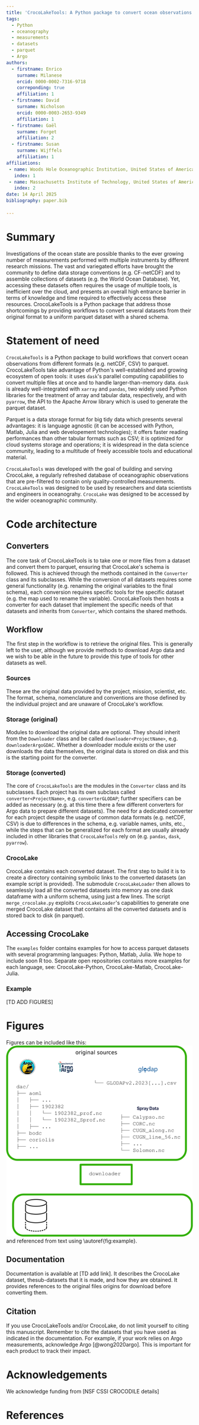 ```yaml
---
title: 'CrocoLakeTools: A Python package to convert ocean observations to the parquet format'
tags:
  - Python
  - oceanography
  - measurements
  - datasets
  - parquet
  - Argo
authors:
  - firstname: Enrico
    surname: Milanese
    orcid: 0000-0002-7316-9718
    correponding: true
    affiliation: 1
  - firstname: David
    surname: Nicholson
    orcid: 0000-0003-2653-9349
    affiliation: 1
  - firstname: Gaël
    surname: Forget
    affiliation: 2
  - firstname: Susan
    surname: Wijffels
    affiliation: 1
affiliations:
 - name: Woods Hole Oceanographic Institution, United States of America
   index: 1
 - name: Massachusetts Institute of Technology, United States of America
   index: 2
date: 14 April 2025
bibliography: paper.bib

---
```


# Summary
Investigations of the ocean state are possible thanks to the ever growing number
of measurements performed with multiple instruments by different research
missions. The vast and variegated efforts have brought the community to define
data storage conventions (e.g. CF-netCDF) and to assemble collections of
datasets (e.g. the World Ocean Database). Yet, accessing these datasets often
requires the usage of multiple tools, is inefficient over the cloud, and
presents an overall high entrance barrier in terms of knowledge and time
required to effectively access these resources. CrocoLakeTools is a Python
package that address those shortcomings by providing workflows to convert
several datasets from their original format to a uniform parquet dataset with a
shared schema.

# Statement of need
`CrocoLakeTools` is a Python package to build workflows that convert ocean
observations from different formats (e.g. netCDF, CSV) to parquet.
CrocoLakeTools take advantage of Python's well-established and growing ecosystem
of open tools: it uses `dask`'s parallel computing capabilities to convert
multiple files at once and to handle larger-than-memory data. `dask` is already
well-integrated with `xarray` and `pandas`, two widely used Python libraries for
the treatment of array and tabular data, respectively, and with `pyarrow`, the
API to the Apache Arrow library which is used to generate the parquet dataset.

Parquet is a data storage format for big tidy data which presents several
advantages: it is language agnostic (it can be accessed with Python, Matlab,
Julia and web developement technologies); it offers faster reading performances
than other tabular formats such as CSV; it is optimized for cloud systems
storage and operations; it is widespread in the data science community, leading
to a multitude of freely accessible tools and educational material.

`CrocoLakeTools` was developed with the goal of building and serving CrocoLake,
a regularly refreshed database of oceanographic observations that are
pre-filtered to contain only quality-controlled measurements. `CrocoLakeTools`
was designed to be used by researchers and data scientists and engineers in
oceanograhy. `CrocoLake` was designed to be accessed by the wider oceanographic
community.

# Code architecture

## Converters

The core task of CrocoLakeTools is to take one or more files from a dataset and convert them to parquet, ensuring that CrocoLake's schema is followed. This is achieved through the methods contained in the `Converter` class and its subclasses. While the conversion of all datasets requires some general functionality (e.g. renaming the original variables to the final schema), each conversion requires specific tools for the specific dataset (e.g. the map used to rename the variable). CrocoLakeTools then hosts a converter for each dataset that implement the specific needs of that datasets and inherits from `Converter`, which contains the shared methods.

## Workflow
The first step in the workflow is to retrieve the original files. This is generally left to the user, although we provide methods to download Argo data and we wish to be able in the future to provide this type of tools for other datasets as well. 

### Sources
These are the original data provided by the project, mission, scientist, etc.
The format, schema, nomenclature and conventions are those defined by the individual project and are unaware of CrocoLake's workflow.

### Storage (original)
Modules to download the original data are optional. They should inherit from the `Downloader` class and be called `downloader<ProjectName>`, e.g. `downloaderArgoGDAC`. Whether a downloader module exists or the user downloads the data themselves, the original data is stored on disk and this is the starting point for the converter. 

### Storage (converted)
The core of `CrocoLakeTools` are the modules in the `Converter` class and its subclasses. Each project has its own subclass called `converter<ProjectName>`, e.g. `converterGLODAP`; further specifiers can be added as necessary (e.g. at this time there a few different converters for Argo data to prepare different datasets). The need for a dedicated converter for each project despite the usage of common data formats (e.g. netCDF, CSV) is due to differences in the schema, e.g. variable names, units, etc., while the steps that can be generalized for each format are usually already included in other libraries that `CrocoLakeTools` rely on (e.g. `pandas`, `dask`, `pyarrow`).

### CrocoLake
CrocoLake contains each converted dataset. The first step to build it is to create a directory containing symbolic links to the converted datasets (an example script is provided). The submodule `CrocoLakeLoader` then allows to seamlessly load all the converted datasets into memory as one dask dataframe with a uniform schema, using just a few lines. The script `merge_crocolake.py` exploits `CrocoLakeLoader`'s capabilities to generate one merged CrocoLake dataset that contains all the converted datasets and is stored back to disk (in parquet). 


## Accessing CrocoLake
The `examples` folder contains examples for how to access parquet datasets with several programming languages: Python, Matlab, Julia. We hope to include soon R too. Separate open repositories contains more examples for each language, see: CrocoLake-Python, CrocoLake-Matlab, CrocoLake-Julia.

### Example
[TD ADD FIGURES]

# Figures

Figures can be included like this:
![Workflow.\label{fig:workflow}](rect234.png)
and referenced from text using \autoref{fig:example}.

<!-- { width=20% } -->

## Documentation
Documentation is available at [TD add link]. It describes the CrocoLake dataset, thesub-datasets that it is made, and how they are obtained. It provides references to the original files origins for download before converting them.

## Citation
If you use CrocoLakeTools and/or CrocoLake, do not limit yourself to citing this manuscript. Remember to cite the datasets that you have used as indicated in the documentation. For example, if your work relies on Argo measurements, acknowledge Argo [@wong2020argo]. This is important for each product to track their impact. 



# Acknowledgements

We acknowledge funding from [NSF CSSI CROCODILE details]

# References

